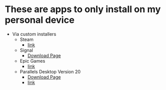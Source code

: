 # These are apps to only install on my personal device
- Via custom installers
    - Steam
      * [link](https://cdn.akamai.steamstatic.com/client/installer/steam.dmg)
    - Signal
      * [Download Page](https://signal.org/download/)
    - Epic Games
      * [link](https://launcher-public-service-prod06.ol.epicgames.com/launcher/api/installer/download/EpicGamesLauncher.dmg)
    - Parallels Desktop Version 20
      * [Download Page](https://www.parallels.com/products/desktop/download/)
      * [link](https://download.parallels.com/desktop/v20/20.4.1-55996/ParallelsDesktop-20.4.1-55996.dmg?experience=enter_key)